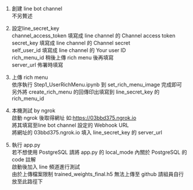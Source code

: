 1. 創建 line bot channel  
不另贅述  
  
2. 設定line_secret_key  
channel_access_token 填寫成 line channel 的 Channel access token  
secret_key 填寫成 line channel 的 Channel secret  
self_user_id 填寫成 line channel 的 Your user ID  
rich_menu_id 稍後上傳 rich menu 後再填寫  
server_url 佈署時填寫  
  
3. 上傳 rich menu  
依序執行 Step1_UserRichMenu.ipynb 到 set_rich_menu_image 完成即可  
另外將 create_rich_menu 的回傳印出填寫到 line_secret_key 的 rich_menu_id  
  
4. 本機測試 by ngrok  
啟動 ngrok 後取得網址 如:https://03bbd375.ngrok.io  
將其填寫至line bot channel 設定的 Webhook URL  
將網址的 03bbd375.ngrok.io 填入 line_secret_key 的 server_url  
  
5. 執行 app.py  
若不想使用 PostgreSQL 請將 app.py 的 local_mode 內關於 PostgreSQL 的 code 註解  
啟動後加入 line 頻道進行測試  
由於上傳檔案限制 trained_weights_final.h5 無法上傳至 github 請組員自行放至此路徑下  
  
  
